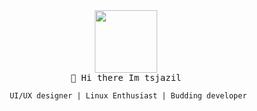 <div align=center > <!-- <img src="https://raw.githubusercontent.com/coderjojo/coderjojo/master/img/github.gif" width=100><div align="center">-->
 <img  src="http://www.nyan.cat/cats/original.gif" width="100" /><br>
  <!--<pre><code> 👋 Hi there Im tsjazil</code></pre>-->
  <samp>
     👋 Hi there Im tsjazil<br>
     
  </samp>
</p>

<!--  <img  src="http://www.nyan.cat/cats/original.gif" width="75" />-->
  <pre><code> UI/UX designer | Linux Enthusiast | Budding developer</code></pre>
</div>

<!--
**tsjazil/tsjazil** is a ✨ _special_ ✨ repository because its `README.md` (this file) appears on your GitHub profile.

Here are some ideas to get you started:

- 🔭 I’m currently working on ...
- 🌱 I’m currently learning ...
- 👯 I’m looking to collaborate on ...
- 🤔 I’m looking for help with ...
- 💬 Ask me about ...
- 📫 How to reach me: ...
- 😄 Pronouns: ...
- ⚡ Fun fact: ...
-->
